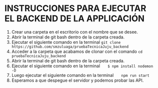 # INSTRUCCIONES PARA EJECUTAR EL BACKEND DE LA APPLICACIÓN

1. Crear una carpeta en el escritorio con el nombre que se desee.
3. Abrir la terminal de git bash dentro de la carpeta creada.
4. Ejecutar el siguiente comando en la terminal
	`git clone https://github.com/smzuluaga/pruebaTecnicaJuju_backend`
5. Acceder a la carpeta que acabamos de clonar con el comando
	`cd pruebaTecnicaJuju_backend`
6. Abrir la terminal de git bash dentro de la carpeta creada.
4. Ejecutar el siguiente comando en la terminal
`	$ npm install nodemon -D`
5. Luego ejecutar el siguiente comando en la terminal
`	npm run start`
6. Esperamos a que despegue el servidor y podemos probar las API.
